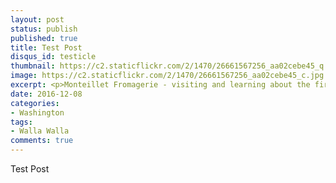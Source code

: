 ```yaml
---
layout: post
status: publish
published: true
title: Test Post
disqus_id: testicle
thumbnail: https://c2.staticflickr.com/2/1470/26661567256_aa02cebe45_q.jpg
image: https://c2.staticflickr.com/2/1470/26661567256_aa02cebe45_c.jpg
excerpt: <p>Monteillet Fromagerie - visiting and learning about the first artisan farmstead cheesemaker in Walla Walla Valley.</p>
date: 2016-12-08
categories:
- Washington
tags:
- Walla Walla
comments: true
---
```

Test Post